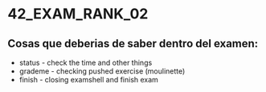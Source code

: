 # 42_EXAM_RANK_02

## Cosas que deberias de saber dentro del examen:
- status - check the time and other things
- grademe - checking pushed exercise (moulinette)
- finish - closing examshell and finish exam

